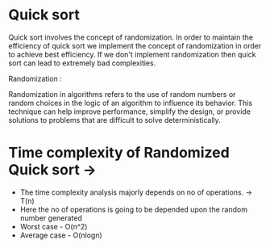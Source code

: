 # Quick sort

Quick sort involves the concept of randomization.
In order to maintain the efficiency of quick sort we implement the concept of randomization in order to achieve best efficiency.
If we don't implement randomization then quick sort can lead to extremely bad complexities.

Randomization : 

Randomization in algorithms refers to the use of random numbers or random choices in the logic of an algorithm to influence its behavior. 
This technique can help improve performance, simplify the design, or provide solutions to problems that are difficult to solve deterministically.


# Time complexity of Randomized Quick sort ->

- The time complexity analysis majorly depends on no of operations. -> T(n)
- Here the no of operations is going to be depended upon the random number generated
- Worst case - O(n^2)
- Average case - O(nlogn)